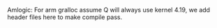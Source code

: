 Amlogic:
For arm gralloc assume Q will always use kernel 4.19, 
we add header files here to make compile pass.

